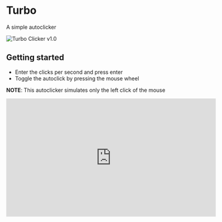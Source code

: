 # Turbo

A simple autoclicker

![Turbo Clicker v1.0](https://i.imgur.com/iLTJ6A2.png)

## Getting started

- Enter the clicks per second and press enter
- Toggle the autoclick by pressing the mouse wheel

**NOTE**: This autoclicker simulates only the left click of the mouse

<iframe width="560" height="315" src="https://i.imgur.com/TMTXFA1.mp4" frameborder="0" allowfullscreen></iframe>
